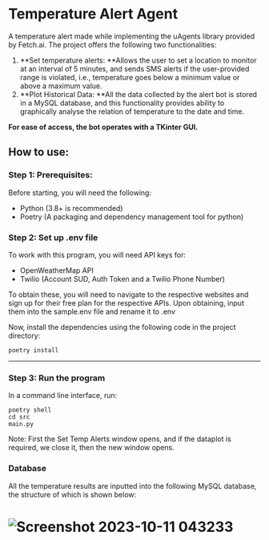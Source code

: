 # Temperature Alert Agent

A temperature alert made while implementing the uAgents library provided by Fetch.ai. The project offers the following two functionalities:

1.  **Set temperature alerts: **Allows the user to set a location to monitor at an interval of 5 minutes, and sends SMS alerts if the user-provided range is violated, i.e., temperature goes below a minimum value or above a maximum value.
2.   **Plot Historical Data: **All the data collected by the alert bot is stored in a MySQL database, and this functionality provides ability to graphically analyse the relation of temperature to the date and time.

**For ease of access, the bot operates with a TKinter GUI.**

## **How to use:**

### ****Step 1: Prerequisites:****

Before starting, you will need the following:
- Python (3.8+ is recommended)
- Poetry (A packaging and dependency management tool for python)

### ****Step 2: Set up .env file****

To work with this program, you will need API keys for:
- OpenWeatherMap API
- Twilio (Account SUD, Auth Token and a Twilio Phone Number)

To obtain these, you will need to navigate to the respective websites and sign up for their free plan for the respective APIs.
Upon obtaining, input them into the sample.env file and rename it to .env

Now, install the dependencies using the following code in the project directory:

    poetry install
                
----

### ****Step 3: Run the program****

In a command line interface, run:


    poetry shell
    cd src
    main.py

Note: First the Set Temp Alerts window opens, and if the dataplot is required, we close it, then the new window opens.    
### ****Database****

All the temperature results are inputted into the following MySQL database, the structure of which is shown below:

![Screenshot 2023-10-11 043233](https://github.com/MistyDragon7/HackAI_230295/assets/120657456/176cf98c-e812-403e-8bd1-7f211054683f)
=======
